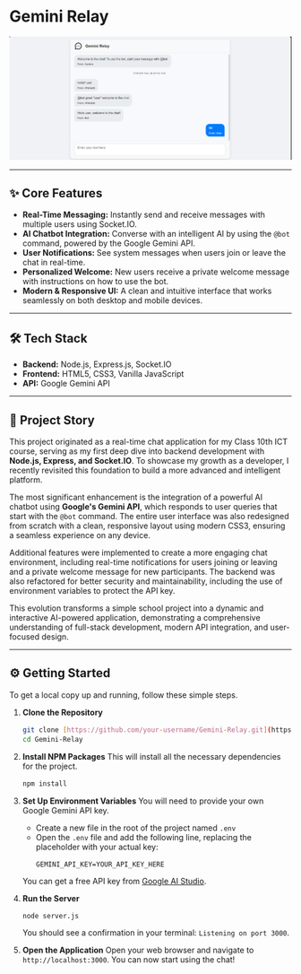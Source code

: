 # Gemini Relay
![Gemini Relay Demo](./public/images/Screenshot.png)

---
## ✨ Core Features

- **Real-Time Messaging:** Instantly send and receive messages with multiple users using Socket.IO.
- **AI Chatbot Integration:** Converse with an intelligent AI by using the `@bot` command, powered by the Google Gemini API.
- **User Notifications:** See system messages when users join or leave the chat in real-time.
- **Personalized Welcome:** New users receive a private welcome message with instructions on how to use the bot.
- **Modern & Responsive UI:** A clean and intuitive interface that works seamlessly on both desktop and mobile devices.

---
## 🛠️ Tech Stack

- **Backend:** Node.js, Express.js, Socket.IO
- **Frontend:** HTML5, CSS3, Vanilla JavaScript
- **API:** Google Gemini API

---
## 🚀 Project Story

This project originated as a real-time chat application for my Class 10th ICT course, serving as my first deep dive into backend development with **Node.js, Express, and Socket.IO**. To showcase my growth as a developer, I recently revisited this foundation to build a more advanced and intelligent platform.

The most significant enhancement is the integration of a powerful AI chatbot using **Google's Gemini API**, which responds to user queries that start with the `@bot` command. The entire user interface was also redesigned from scratch with a clean, responsive layout using modern CSS3, ensuring a seamless experience on any device.

Additional features were implemented to create a more engaging chat environment, including real-time notifications for users joining or leaving and a private welcome message for new participants. The backend was also refactored for better security and maintainability, including the use of environment variables to protect the API key.

This evolution transforms a simple school project into a dynamic and interactive AI-powered application, demonstrating a comprehensive understanding of full-stack development, modern API integration, and user-focused design.

---
## ⚙️ Getting Started

To get a local copy up and running, follow these simple steps.

1.  **Clone the Repository**
    ```bash
    git clone [https://github.com/your-username/Gemini-Relay.git](https://github.com/your-username/Gemini-Relay.git)
    cd Gemini-Relay
    ```

2.  **Install NPM Packages**
    This will install all the necessary dependencies for the project.
    ```bash
    npm install
    ```

3.  **Set Up Environment Variables**
    You will need to provide your own Google Gemini API key.
    - Create a new file in the root of the project named `.env`
    - Open the `.env` file and add the following line, replacing the placeholder with your actual key:
        ```
        GEMINI_API_KEY=YOUR_API_KEY_HERE
        ```
    You can get a free API key from [Google AI Studio](https://aistudio.google.com/).

4.  **Run the Server**
    ```bash
    node server.js
    ```
    You should see a confirmation in your terminal: `Listening on port 3000`.

5.  **Open the Application**
    Open your web browser and navigate to `http://localhost:3000`. You can now start using the chat!
